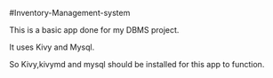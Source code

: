 #Inventory-Management-system

This is a basic app done for my DBMS project.

It uses Kivy and Mysql. 

So Kivy,kivymd and mysql should be installed for this app to function.